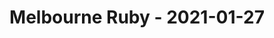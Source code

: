 ---
layout: post
title: Melbourne Ruby - 2021-01-27
datetime: 2021-01-27 02:00:00.000000000 -05:00
name: Melbourne Ruby
external_url: https://www.meetup.com/Ruby-On-Rails-Oceania-Melbourne/events/268079371/
online_event: true
year_month: 2021-01
---